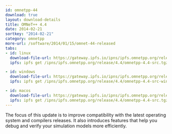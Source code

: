 ```yaml
---
id: omnetpp-44
download: true
layout: download-details
title: OMNeT++ 4.4
date: 2014-02-21
sortkey: "2014-02-21"
category: omnetpp
more-url: /software/2014/01/15/omnet-44-released
tabs:
- id: linux
  download-file-url: https://gateway.ipfs.io/ipns/ipfs.omnetpp.org/release/4.4/omnetpp-4.4-src.tgz
  ipfs: ipfs get /ipns/ipfs.omnetpp.org/release/4.4/omnetpp-4.4-src.tgz

- id: windows
  download-file-url: https://gateway.ipfs.io/ipns/ipfs.omnetpp.org/release/4.4/omnetpp-4.4-src-windows.zip
  ipfs: ipfs get /ipns/ipfs.omnetpp.org/release/4.4/omnetpp-4.4-src-windows.zip

- id: macos
  download-file-url: https://gateway.ipfs.io/ipns/ipfs.omnetpp.org/release/4.4/omnetpp-4.4-src.tgz
  ipfs: ipfs get /ipns/ipfs.omnetpp.org/release/4.4/omnetpp-4.4-src.tgz
---
```


The focus of this update is to improve compatibility with the latest operating
system and compilers releases. It also introduces features that help you debug
and verify your simulation models more efficiently.
